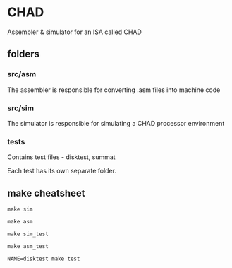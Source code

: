 # CHAD

Assembler & simulator for an ISA called CHAD


## folders

### src/asm

The assembler is responsible for converting .asm files into machine code


### src/sim

The simulator is responsible for simulating a CHAD processor environment


### tests

Contains test files - disktest, summat

Each test has its own separate folder.


## make cheatsheet

`make sim`

`make asm`

`make sim_test`

`make asm_test`

`NAME=disktest make test`